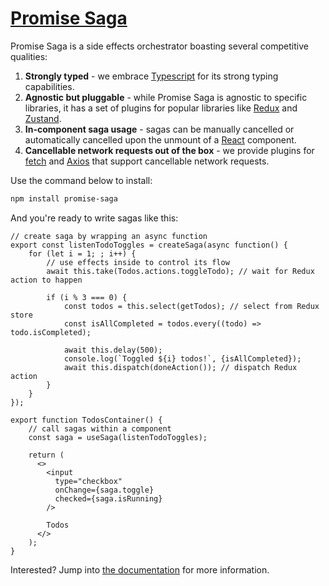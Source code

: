 # [Promise Saga](https://promise-saga.github.io)

Promise Saga is a side effects orchestrator boasting several competitive qualities:

1. **Strongly typed** - we embrace [Typescript](https://www.typescriptlang.org) for its strong typing capabilities.
2. **Agnostic but pluggable** - while Promise Saga is agnostic to specific libraries, it has a set of plugins for popular libraries like [Redux](https://redux.js.org) and [Zustand](https://zustand-demo.pmnd.rs).
3. **In-component saga usage** - sagas can be manually cancelled or automatically cancelled upon the unmount of a [React](https://react.dev) component.
4. **Cancellable network requests out of the box** - we provide plugins for [fetch](https://developer.mozilla.org/en-US/docs/Web/API/Fetch_API/Using_Fetch) and [Axios](https://axios-http.com) that support cancellable network requests.

Use the command below to install:

```bash
npm install promise-saga
```

And you're ready to write sagas like this:

```tsx
// create saga by wrapping an async function
export const listenTodoToggles = createSaga(async function() {
    for (let i = 1; ; i++) {
        // use effects inside to control its flow
        await this.take(Todos.actions.toggleTodo); // wait for Redux action to happen

        if (i % 3 === 0) {
            const todos = this.select(getTodos); // select from Redux store
            const isAllCompleted = todos.every((todo) => todo.isCompleted);

            await this.delay(500);
            console.log(`Toggled ${i} todos!`, {isAllCompleted});
            await this.dispatch(doneAction()); // dispatch Redux action
        }
    }
});

export function TodosContainer() {
    // call sagas within a component
    const saga = useSaga(listenTodoToggles);

    return (
      <>
        <input
          type="checkbox"
          onChange={saga.toggle}
          checked={saga.isRunning}
        />
        
        Todos
      </>
    );
}
```

Interested? Jump into [the documentation](https://promise-saga.github.io) for more information.
